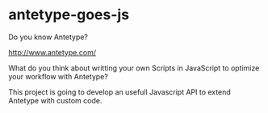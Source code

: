 # antetype-goes-js

Do you know Antetype?

http://www.antetype.com/

What do you think about writting your own Scripts in JavaScript to optimize your workflow with Antetype?

This project is going to develop an usefull Javascript API to extend Antetype with custom code.
